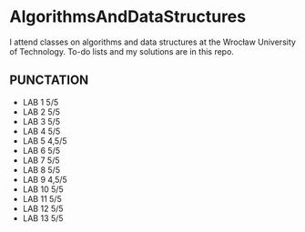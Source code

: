 # AlgorithmsAndDataStructures

I attend classes on algorithms and data structures
at the Wrocław University of Technology.
To-do lists and my solutions are in this repo.

## PUNCTATION
* LAB 1    5/5
* LAB 2    5/5
* LAB 3    5/5
* LAB 4    5/5
* LAB 5  4,5/5
* LAB 6    5/5
* LAB 7    5/5
* LAB 8    5/5
* LAB 9  4,5/5
* LAB 10   5/5
* LAB 11   5/5
* LAB 12   5/5
* LAB 13   5/5
